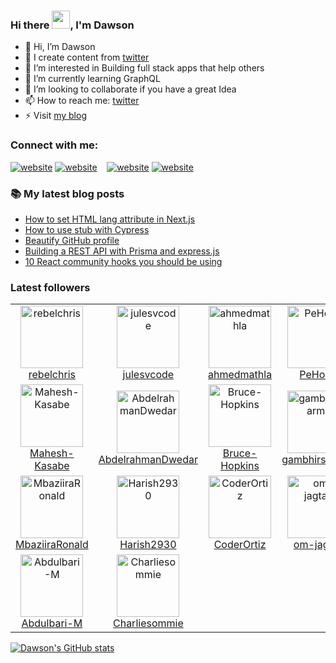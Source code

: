 
### Hi there <img src="https://github.com/TheDudeThatCode/TheDudeThatCode/blob/master/Assets/Hi.gif" width="29px">, I'm Dawson

- 👋 Hi, I’m Dawson
- 📕 I create content from [twitter](https://twitter.com/dawsoncodes)
- 👀 I’m interested in Building full stack apps that help others
- 🌱 I’m currently learning GraphQL
- 💞️ I’m looking to collaborate if you have a great Idea
- 📫 How to reach me: [twitter](https://twitter.com/dawsoncodes)
- ⚡ Visit [my blog](https://dawsoncodes.com)

### Connect with me:

[![website](./img/globe-light.svg)](https://dawsoncodes.com#gh-light-mode-only)
[![website](./img/globe-dark.svg)](https://dawsoncodes.com#gh-dark-mode-only)
&nbsp;&nbsp;
[![website](./img/twitter-light.svg)](https://twitter.com/dawsoncodes#gh-light-mode-only)
[![website](./img/twitter-dark.svg)](https://twitter.com/dawsoncodes#gh-dark-mode-only)

### 📚 My latest blog posts

<!-- BLOG-POST-LIST:START -->
- [How to set HTML lang attribute in Next.js](https://dev.to/dawsoncodes/how-to-set-html-lang-attribute-in-nextjs-39bg)
- [How to use stub with Cypress](https://dev.to/dawsoncodes/how-to-use-stub-with-cypress-24he)
- [Beautify GitHub profile](https://dev.to/dawsoncodes/beautify-github-profile-5a3)
- [Building a REST API with Prisma and express.js](https://dev.to/dawsoncodes/building-a-rest-api-with-prisma-and-expressjs-1oj)
- [10 React community hooks you should be using](https://dev.to/dawsoncodes/10-react-community-hooks-1h6c)
<!-- BLOG-POST-LIST:END -->

### Latest followers

<!-- FOLLOWER-LIST:START -->
<table>
  <tr>

<td align="center">
     <a href="https://github.com/rebelchris">
       <img src="https://avatars.githubusercontent.com/u/554874?v=4" width="100px;" alt="rebelchris"/>
     </a>
     <br />
     <a href="https://github.com/rebelchris">rebelchris</a>
  </td>
		
<td align="center">
     <a href="https://github.com/julesvcode">
       <img src="https://avatars.githubusercontent.com/u/16637698?v=4" width="100px;" alt="julesvcode"/>
     </a>
     <br />
     <a href="https://github.com/julesvcode">julesvcode</a>
  </td>
		
<td align="center">
     <a href="https://github.com/ahmedmathla">
       <img src="https://avatars.githubusercontent.com/u/23425290?v=4" width="100px;" alt="ahmedmathla"/>
     </a>
     <br />
     <a href="https://github.com/ahmedmathla">ahmedmathla</a>
  </td>
		
<td align="center">
     <a href="https://github.com/PeHo89">
       <img src="https://avatars.githubusercontent.com/u/26039145?v=4" width="100px;" alt="PeHo89"/>
     </a>
     <br />
     <a href="https://github.com/PeHo89">PeHo89</a>
  </td>
		
<td align="center">
     <a href="https://github.com/ayush2390">
       <img src="https://avatars.githubusercontent.com/u/43995654?v=4" width="100px;" alt="ayush2390"/>
     </a>
     <br />
     <a href="https://github.com/ayush2390">ayush2390</a>
  </td>
		
<td align="center">
     <a href="https://github.com/dnlbellfield">
       <img src="https://avatars.githubusercontent.com/u/47239035?v=4" width="100px;" alt="dnlbellfield"/>
     </a>
     <br />
     <a href="https://github.com/dnlbellfield">dnlbellfield</a>
  </td>
		
<td align="center">
     <a href="https://github.com/amehi0index">
       <img src="https://avatars.githubusercontent.com/u/49414147?v=4" width="100px;" alt="amehi0index"/>
     </a>
     <br />
     <a href="https://github.com/amehi0index">amehi0index</a>
  </td>
		  </tr>
  <tr>

<td align="center">
     <a href="https://github.com/Mahesh-Kasabe">
       <img src="https://avatars.githubusercontent.com/u/60398112?v=4" width="100px;" alt="Mahesh-Kasabe"/>
     </a>
     <br />
     <a href="https://github.com/Mahesh-Kasabe">Mahesh-Kasabe</a>
  </td>
		
<td align="center">
     <a href="https://github.com/AbdelrahmanDwedar">
       <img src="https://avatars.githubusercontent.com/u/67812625?v=4" width="100px;" alt="AbdelrahmanDwedar"/>
     </a>
     <br />
     <a href="https://github.com/AbdelrahmanDwedar">AbdelrahmanDwedar</a>
  </td>
		
<td align="center">
     <a href="https://github.com/Bruce-Hopkins">
       <img src="https://avatars.githubusercontent.com/u/67981131?v=4" width="100px;" alt="Bruce-Hopkins"/>
     </a>
     <br />
     <a href="https://github.com/Bruce-Hopkins">Bruce-Hopkins</a>
  </td>
		
<td align="center">
     <a href="https://github.com/gambhirsharma">
       <img src="https://avatars.githubusercontent.com/u/69895353?v=4" width="100px;" alt="gambhirsharma"/>
     </a>
     <br />
     <a href="https://github.com/gambhirsharma">gambhirsharma</a>
  </td>
		
<td align="center">
     <a href="https://github.com/alicalimli">
       <img src="https://avatars.githubusercontent.com/u/79793867?v=4" width="100px;" alt="alicalimli"/>
     </a>
     <br />
     <a href="https://github.com/alicalimli">alicalimli</a>
  </td>
		
<td align="center">
     <a href="https://github.com/UsamaBinKashif">
       <img src="https://avatars.githubusercontent.com/u/80617842?v=4" width="100px;" alt="UsamaBinKashif"/>
     </a>
     <br />
     <a href="https://github.com/UsamaBinKashif">UsamaBinKashif</a>
  </td>
		
<td align="center">
     <a href="https://github.com/AakashRao-dev">
       <img src="https://avatars.githubusercontent.com/u/81755723?v=4" width="100px;" alt="AakashRao-dev"/>
     </a>
     <br />
     <a href="https://github.com/AakashRao-dev">AakashRao-dev</a>
  </td>
		  </tr>
  <tr>

<td align="center">
     <a href="https://github.com/MbaziiraRonald">
       <img src="https://avatars.githubusercontent.com/u/83420815?v=4" width="100px;" alt="MbaziiraRonald"/>
     </a>
     <br />
     <a href="https://github.com/MbaziiraRonald">MbaziiraRonald</a>
  </td>
		
<td align="center">
     <a href="https://github.com/Harish2930">
       <img src="https://avatars.githubusercontent.com/u/92076885?v=4" width="100px;" alt="Harish2930"/>
     </a>
     <br />
     <a href="https://github.com/Harish2930">Harish2930</a>
  </td>
		
<td align="center">
     <a href="https://github.com/CoderOrtiz">
       <img src="https://avatars.githubusercontent.com/u/92223169?v=4" width="100px;" alt="CoderOrtiz"/>
     </a>
     <br />
     <a href="https://github.com/CoderOrtiz">CoderOrtiz</a>
  </td>
		
<td align="center">
     <a href="https://github.com/om-jagtap">
       <img src="https://avatars.githubusercontent.com/u/94623946?v=4" width="100px;" alt="om-jagtap"/>
     </a>
     <br />
     <a href="https://github.com/om-jagtap">om-jagtap</a>
  </td>
		
<td align="center">
     <a href="https://github.com/vikstack">
       <img src="https://avatars.githubusercontent.com/u/98212224?v=4" width="100px;" alt="vikstack"/>
     </a>
     <br />
     <a href="https://github.com/vikstack">vikstack</a>
  </td>
		
<td align="center">
     <a href="https://github.com/thenakmonster">
       <img src="https://avatars.githubusercontent.com/u/100473842?v=4" width="100px;" alt="thenakmonster"/>
     </a>
     <br />
     <a href="https://github.com/thenakmonster">thenakmonster</a>
  </td>
		
<td align="center">
     <a href="https://github.com/0xpeho">
       <img src="https://avatars.githubusercontent.com/u/101049697?v=4" width="100px;" alt="0xpeho"/>
     </a>
     <br />
     <a href="https://github.com/0xpeho">0xpeho</a>
  </td>
		  </tr>
  <tr>

<td align="center">
     <a href="https://github.com/Abdulbari-M">
       <img src="https://avatars.githubusercontent.com/u/101131231?v=4" width="100px;" alt="Abdulbari-M"/>
     </a>
     <br />
     <a href="https://github.com/Abdulbari-M">Abdulbari-M</a>
  </td>
		
<td align="center">
     <a href="https://github.com/Charliesommie">
       <img src="https://avatars.githubusercontent.com/u/101927728?v=4" width="100px;" alt="Charliesommie"/>
     </a>
     <br />
     <a href="https://github.com/Charliesommie">Charliesommie</a>
  </td>
		  </tr>
</table>
<!-- FOLLOWER-LIST:END -->

[![Dawson's GitHub stats](https://github-readme-stats.vercel.app/api?username=dawsoncodes)](https://github.com/anuraghazra/github-readme-stats)
